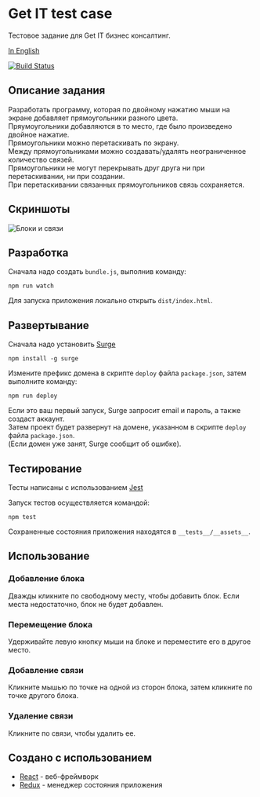# Get IT test case
Тестовое задание для Get IT бизнес консалтинг.

[In English](https://github.com/fortymorgan/getITtest/blob/master/README.en.md)

[![Build Status](https://travis-ci.org/fortymorgan/getITtest.svg?branch=master)](https://travis-ci.org/fortymorgan/getITtest)
## Описание задания
Разработать программу, которая по двойному нажатию мыши на экране добавляет прямоугольники разного цвета.  
Пряумоугольники добавляются в то место, где было произведено двойное нажатие.  
Прямоугольники можно перетаскивать по экрану.  
Между прямоугольниками можно создавать/удалять неограниченное количество связей.  
Прямоугольники не могут перекрывать друг друга ни при перетаскивании, ни при создании.  
При перетаскивании связанных прямоугольников связь сохраняется.

## Скриншоты
<img src="https://github.com/fortymorgan/getITtest/blob/master/screenshots/Blocks.png" alt="Блоки и связи" title="Блоки и связи" />

## Разработка
Сначала надо создать `bundle.js`, выполнив команду:
```
npm run watch
```
Для запуска приложения локально открыть `dist/index.html`.

## Развертывание
Сначала надо установить [Surge](http://surge.sh)
```
npm install -g surge
```
Измените префикс домена в скрипте `deploy` файла `package.json`, затем выполните команду:
```
npm run deploy
```
Если это ваш первый запуск, Surge запросит email и пароль, а также создаст аккаунт.  
Затем проект будет развернут на домене, указанном в скрипте `deploy` файла `package.json`.  
(Если домен уже занят, Surge сообщит об ошибке).

## Тестирование

Тесты написаны с использованием [Jest](https://github.com/facebook/jest)

Запуск тестов осуществляется командой:
```
npm test
```
Сохраненные состояния приложения находятся в `__tests__/__assets__`.

## Использование

### Добавление блока
Дважды кликните по свободному месту, чтобы добавить блок. Если места недостаточно, блок не будет добавлен.

### Перемещение блока
Удерживайте левую кнопку мыши на блоке и переместите его в другое место.

### Добавление связи
Кликните мышью по точке на одной из сторон блока, затем кликните по точке другого блока.

### Удаление связи
Кликните по связи, чтобы удалить ее.

## Создано с использованием
- [React](https://github.com/facebook/react) - веб-фреймворк
- [Redux](https://github.com/reduxjs/redux) - менеджер состояния приложения
